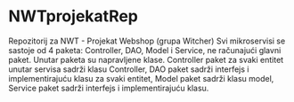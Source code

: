 # NWTprojekatRep
Repozitorij za NWT - Projekat Webshop (grupa Witcher)
Svi mikroservisi se sastoje od 4 paketa: Controller, DAO, Model i Service, ne računajući glavni paket. Unutar paketa su napravljene klase. Controller paket za svaki entitet unutar servisa sadrži klasu Controller, DAO paket sadrži interfejs i implementirajuću klasu za svaki entitet, Model paket sadrži klasu model, Service paket sadrži interfejs i implementirajuću klasu. 

